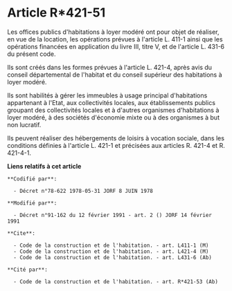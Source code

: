 # Article R*421-51

Les offices publics d'habitations à loyer modéré ont pour objet de réaliser, en vue de la location, les opérations prévues à
l'article L. 411-1 ainsi que les opérations financées en application du livre III, titre V, et de l'article L. 431-6 du
présent code.

Ils sont créés dans les formes prévues à l'article L. 421-4, après avis du conseil départemental de l'habitat et du conseil
supérieur des habitations à loyer modéré.

Ils sont habilités à gérer les immeubles à usage principal d'habitations appartenant à l'Etat, aux collectivités locales, aux
établissements publics groupant des collectivités locales et à d'autres organismes d'habitations à loyer modéré, à des
sociétés d'économie mixte ou à des organismes à but non lucratif.

Ils peuvent réaliser des hébergements de loisirs à vocation sociale, dans les conditions définies à l'article L. 421-1 et
précisées aux articles R. 421-4 et R. 421-4-1.

**Liens relatifs à cet article**

	**Codifié par**:

	  - Décret n°78-622 1978-05-31 JORF 8 JUIN 1978

	**Modifié par**:

	  - Décret n°91-162 du 12 février 1991 - art. 2 () JORF 14 février 1991

	**Cite**:

	  - Code de la construction et de l'habitation. - art. L411-1 (M)
	  - Code de la construction et de l'habitation. - art. L421-4 (M)
	  - Code de la construction et de l'habitation. - art. L431-6 (Ab)

	**Cité par**:

	  - Code de la construction et de l'habitation. - art. R*421-53 (Ab)
